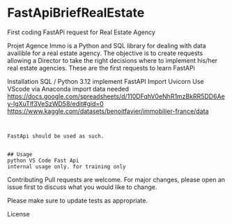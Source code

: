 # FastApiBriefRealEstate
First coding FastAPi request for Real Estate Agency

Projet Agence Immo is a Python and SQL library for dealing with data availible for a real estate agency. The objective is to create requests allowing a Director to take the right decisions where to implement his/her real estate agencies. These are the first requests to learn FastAPi

Installation
SQL / Python 3.12
implement FastAPI
Import Uvicorn
Use VScode via Anaconda
import data needed
https://docs.google.com/spreadsheets/d/110DFqhV0eNhR1mzBkRR5DD6Aey-lgXuTlf3VeSzWD58/edit#gid=0
https://www.kaggle.com/datasets/benoitfavier/immobilier-france/data

```


FastApi should be used as such.


## Usage
python VS Code Fast Api
internal usage only. for training only
```

Contributing
Pull requests are welcome. For major changes, please open an issue first
to discuss what you would like to change.

Please make sure to update tests as appropriate.

License
